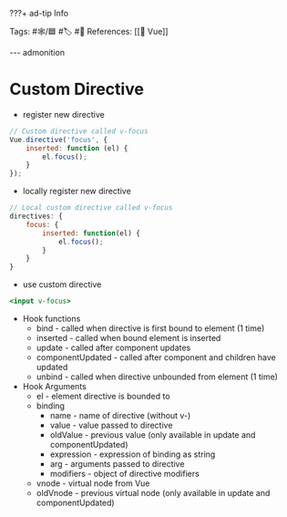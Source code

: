 ???+ ad-tip Info
 
Tags: #🕸️/🟦 #🏷️ #📜️ 
References: [[💚 Vue]]

--- admonition

# Custom Directive

-   register new directive
	
```jsx
// Custom directive called v-focus
Vue.directive('focus', {
	inserted: function (el) {
		el.focus();
	}
});
```

-   locally register new directive
	
```jsx
// Local custom directive called v-focus
directives: {
	focus: {
		inserted: function(el) {
			el.focus();
		}
	}
}
```

-   use custom directive
	
```jsx
<input v-focus>
```

-   Hook functions
    -   bind - called when directive is first bound to element (1 time)
    -   inserted - called when bound element is inserted
    -   update - called after component updates
    -   componentUpdated - called after component and children have updated
    -   unbind - called when directive unbounded from element (1 time)
-   Hook Arguments
    -   el - element directive is bounded to
    -   binding
        -   name - name of directive (without v-)
        -   value - value passed to directive
        -   oldValue - previous value (only available in update and componentUpdated)
        -   expression - expression of binding as string
        -   arg - arguments passed to directive
        -   modifiers - object of directive modifiers
    -   vnode - virtual node from Vue
    -   oldVnode - previous virtual node (only available in update and componentUpdated)